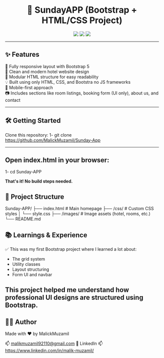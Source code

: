 <h1 align="center">🏨 SundayAPP (Bootstrap + HTML/CSS Project)</h1>

<p align="center">
  <img src="https://img.shields.io/badge/Built%20With-Bootstrap%20%2B%20HTML%2FCSS-purple?style=for-the-badge" />
  <img src="https://img.shields.io/badge/Responsive-Yes-brightgreen?style=for-the-badge" />
  <img src="https://img.shields.io/badge/Functionality-UI%20Only-lightgrey?style=for-the-badge" />
</p>

---

## ✨ Features

🔹 Fully responsive layout with Bootstrap 5  
🎯 Clean and modern hotel website design  
🧩 Modular HTML structure for easy readability  
💡 Built using only HTML, CSS, and Bootstra no JS frameworks  
📱 Mobile-first approach  
📷 Includes sections like room listings, booking form (UI only), about us, and contact

---

## 🛠️ Getting Started

Clone this repository:
1- git clone https://github.com/MalickMuzamil/Sunday-App

---

## Open index.html in your browser:
1- cd Sunday-APP

**That's it! No build steps needed.**

## 📁 Project Structure
 Sunday-APP/
 ├── index.html           # Main homepage
 ├── /css/                # Custom CSS styles
 │   └── style.css
 ├── /images/             # Image assets (hotel, rooms, etc.)
 └── README.md


## 📚 Learnings & Experience
✅ This was my first Bootstrap project where I learned a lot about:
- The grid system
- Utility classes
- Layout structuring
- Form UI and navbar

## This project helped me understand how professional UI designs are structured using Bootstrap.

## 🧑‍💻 Author

Made with ❤️ by MalickMuzamil

📫 malikmuzamil92110@gmail.com
🔗 LinkedIn 📫 https://www.linkedin.com/in/malik-muzamil/

